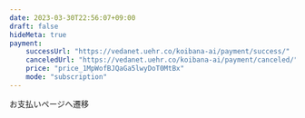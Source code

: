 ```yaml
---
date: 2023-03-30T22:56:07+09:00
draft: false
hideMeta: true
payment:
    successUrl: "https://vedanet.uehr.co/koibana-ai/payment/success/"
    canceledUrl: "https://vedanet.uehr.co/koibana-ai/payment/canceled/"
    price: "price_1MpWofBJQaGa5lwyDoT0MtBx"
    mode: "subscription"
---
```


お支払いページへ遷移